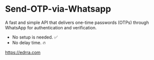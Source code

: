 # Send-OTP-via-Whatsapp

A fast and simple API that delivers one-time passwords (OTPs) through WhatsApp for authentication and verification.

- No setup is needed. ✅
- No delay time. 🔥

https://edrra.com
